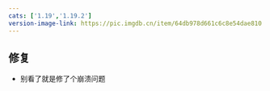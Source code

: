 ```yaml
---
cats: ['1.19','1.19.2']
version-image-link: https://pic.imgdb.cn/item/64db978d661c6c8e54dae810.jpg
---
```

## 修复
* 别看了就是修了个崩溃问题
